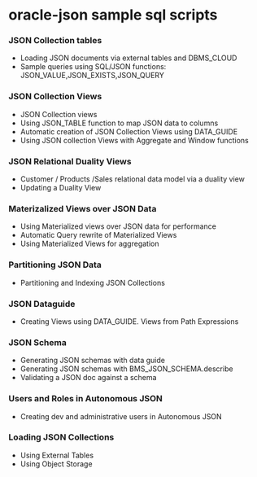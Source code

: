 # oracle-json sample sql scripts
### JSON Collection tables
- Loading JSON documents via external tables and DBMS_CLOUD 
- Sample queries using SQL/JSON functions: JSON_VALUE,JSON_EXISTS,JSON_QUERY
### JSON Collection Views
- JSON Collection views 
- Using JSON_TABLE function to map JSON data to columns
- Automatic creation of JSON Collection Views using DATA_GUIDE
- Using JSON collection Views  with Aggregate and Window functions
### JSON Relational Duality Views
- Customer / Products /Sales relational  data model via  a duality view
- Updating a Duality View
### Materizalized Views over JSON Data
- Using Materialized views over JSON data for performance
- Automatic Query rewrite of Materialized Views
- Using Materialized Views for aggregation 
### Partitioning JSON Data
- Partitioning and Indexing JSON Collections
### JSON Dataguide
- Creating Views using DATA_GUIDE. Views from Path Expressions
### JSON Schema
- Generating JSON schemas with data guide
- Generating JSON schemas with BMS_JSON_SCHEMA.describe
- Validating a JSON doc against a schema 

### Users and Roles in Autonomous JSON
- Creating dev and administrative users in Autonomous JSON
### Loading JSON Collections 
- Using External Tables 
- Using Object Storage
   
